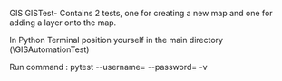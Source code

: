 GIS
GISTest- Contains 2 tests, one for creating a new map and one for adding a layer onto the map.

In Python Terminal position yourself in the main directory (\GISAutomationTest)

Run command :  pytest --username=<username> --password=<password> -v
